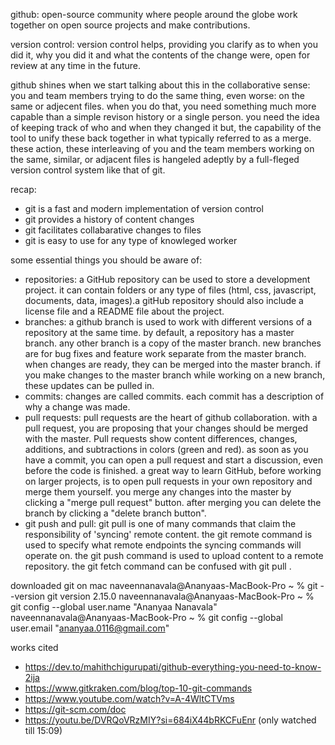 github: open-source community where people around the globe work together on open source projects 
and make contributions. 

version control: version control helps, providing you clarify as to when you did it, why you did it
and what the contents of the change were, open for review at any time in the future. 

github shines when we start talking about this in the collaborative sense: you and team members trying
to do the same thing, even worse: on the same or adjecent files. when you do that, you need something 
much more capable than a simple revison history or a single person. you need the idea of keeping track 
of who and when they changed it but, the capability of the tool to unify these back together in what 
typically referred to as a merge. these action, these interleaving of you and the team members working
on the same, similar, or adjacent files is hangeled adeptly by a full-fleged version control system like 
that of git. 

recap: 
- git is a fast and modern implementation of version control
- git provides a history of content changes
- git facilitates collabarative changes to files
- git is easy to use for any type of knowleged worker

some essential things you should be aware of:
- repositories: a GitHub repository can be used to store a development project. it can contain
  folders or any type of files (html, css, javascript, documents, data, images).a gitHub repository
  should also include a license file and a README file about the project.
- branches: a github branch is used to work with different versions of a repository at the same
  time. by default, a repository has a master branch. any other branch is a copy of the master branch.
  new branches are for bug fixes and feature work separate from the master branch. when changes are
  ready, they can be merged into the master branch. if you make changes to the master branch while
  working on a new branch, these updates can be pulled in.
- commits: changes are called commits. each commit has a description of why a change was made.
- pull requests: pull requests are the heart of github collaboration. with a pull request, you are
  proposing that your changes should be merged with the master. Pull requests show content differences,
  changes, additions, and subtractions in colors (green and red).
  as soon as you have a commit, you can open a pull request and start a discussion, even before the
  code is finished.
  a great way to learn GitHub, before working on larger projects, is to open pull requests in your own
  repository and merge them yourself. you merge any changes into the master by clicking a "merge pull
  request" button. after merging you can delete the branch by clicking a "delete branch button".
- git push and pull: git pull is one of many commands that claim the responsibility of 'syncing'
  remote content. the git remote command is used to specify what remote endpoints the syncing commands
  will operate on. the git push command is used to upload content to a remote repository. the git fetch
  command can be confused with git pull .

downloaded git on mac
naveennanavala@Ananyaas-MacBook-Pro ~ % git --version
git version 2.15.0
naveennanavala@Ananyaas-MacBook-Pro ~ % git config --global user.name "Ananyaa Nanavala" 
naveennanavala@Ananyaas-MacBook-Pro ~ % git config --global user.email "ananyaa.0116@gmail.com"





































works cited
- https://dev.to/mahithchigurupati/github-everything-you-need-to-know-2ija
- https://www.gitkraken.com/blog/top-10-git-commands
- https://www.youtube.com/watch?v=A-4WltCTVms
- https://git-scm.com/doc
- https://youtu.be/DVRQoVRzMIY?si=684iX44bRKCFuEnr (only watched till 15:09) 

